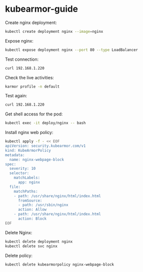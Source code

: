 # kubearmor-guide

Create nginx deployment:
```bash
kubectl create deployment nginx --image=nginx
```

Expose nginx:
```bash
kubectl expose deployment nginx --port 80 --type LoadBalancer
```

Test connection:
```bash
curl 192.168.1.220
```

Check the live activities:
```bash
karmor profile -n default
```

Test again:
```bash
curl 192.168.1.220
```

Get shell access for the pod:
```bash
kubectl exec -it deploy/nginx -- bash
```

Install nginx web policy:
```bash
kubectl apply -f - << EOF
apiVersion: security.kubearmor.com/v1
kind: KubeArmorPolicy
metadata:
  name: nginx-webpage-block
spec:
  severity: 10
  selector:
    matchLabels:
      app: nginx
  file:
    matchPaths:
    - path: /usr/share/nginx/html/index.html
      fromSource:
      - path: /usr/sbin/nginx
      action: Allow
    - path: /usr/share/nginx/html/index.html
      action: Block
EOF
```

Delete Nginx:
```bash
kubectl delete deployment nginx
kubectl delete svc nginx
```

Delete policy:
```bash
kubectl delete kubearmorpolicy nginx-webpage-block
```

